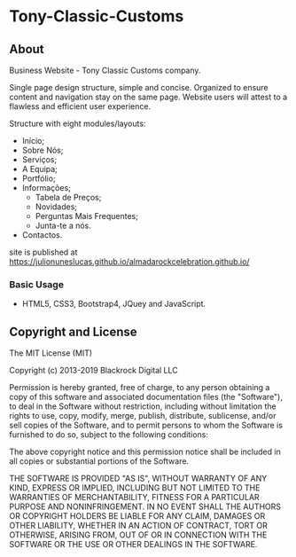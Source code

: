 # Tony-Classic-Customs

## About

Business Website - Tony Classic Customs company.

Single page design structure, simple and concise. Organized to ensure content and navigation stay on the same page. 
Website users will attest to a flawless and efficient user experience.

Structure with eight modules/layouts:

- Início;
- Sobre Nós;
- Serviços;
- A Equipa;
- Portfólio;
- Informações;
  - Tabela de Preços;
  - Novidades;
  - Perguntas Mais Frequentes;
  - Junta-te a nós.
- Contactos.

site is published at https://julionuneslucas.github.io/almadarockcelebration.github.io/

### Basic Usage

- HTML5, CSS3, Bootstrap4, JQuey and JavaScript. 


## Copyright and License

The MIT License (MIT)

Copyright (c) 2013-2019 Blackrock Digital LLC

Permission is hereby granted, free of charge, to any person obtaining a copy of this software and associated documentation files (the "Software"), to deal in the Software without restriction, including without limitation the rights to use, copy, modify, merge, publish, distribute, sublicense, and/or sell copies of the Software, and to permit persons to whom the Software is furnished to do so, subject to the following conditions:

The above copyright notice and this permission notice shall be included in all copies or substantial portions of the Software.

THE SOFTWARE IS PROVIDED "AS IS", WITHOUT WARRANTY OF ANY KIND, EXPRESS OR IMPLIED, INCLUDING BUT NOT LIMITED TO THE WARRANTIES OF MERCHANTABILITY, FITNESS FOR A PARTICULAR PURPOSE AND NONINFRINGEMENT. IN NO EVENT SHALL THE AUTHORS OR COPYRIGHT HOLDERS BE LIABLE FOR ANY CLAIM, DAMAGES OR OTHER LIABILITY, WHETHER IN AN ACTION OF CONTRACT, TORT OR OTHERWISE, ARISING FROM, OUT OF OR IN CONNECTION WITH THE SOFTWARE OR THE USE OR OTHER DEALINGS IN THE SOFTWARE.
